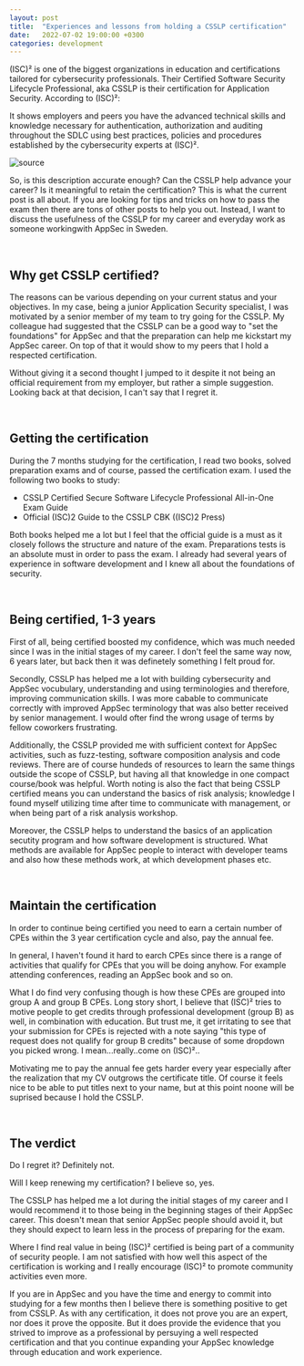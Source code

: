 ```yaml
---
layout: post
title:  "Experiences and lessons from holding a CSSLP certification"
date:   2022-07-02 19:00:00 +0300
categories: development
---
```



(ISC)² is one of the biggest organizations in education and certifications tailored for cybersecurity professionals. Their Certified Software Security Lifecycle Professional, aka CSSLP is their certification for Application Security. According to (ISC)²:

It shows employers and peers you have the advanced technical skills and knowledge necessary for authentication, authorization and auditing throughout the SDLC using best practices, policies and procedures established by the cybersecurity experts at (ISC)².

![source](https://www.isc2.org/Certifications/CSSLP)

So, is this description accurate enough? Can the CSSLP help advance your career? Is it meaningful to retain the certification? This is what the current post is all about. If you are looking for tips and tricks on how to pass the exam then there are tons of other posts to help you out. Instead, I want to discuss the usefulness of the CSSLP for my career and everyday work as someone workingwith AppSec in Sweden.

<br>

## Why get CSSLP certified?

The reasons can be various depending on your current status and your objectives. In my case, being a junior Application Security specialist, I was motivated by a senior member of my team to try going for the CSSLP. My colleague had suggested that the CSSLP can be a good way to "set the foundations" for AppSec and that the preparation can help me kickstart my AppSec career. On top of that it would show to my peers that I hold a respected certification.

Without giving it a second thought I jumped to it despite it not being an official requirement from my employer, but rather a simple suggestion. Looking back at that decision, I can't say that I regret it.

<br>

## Getting the certification

During the 7 months studying for the certification, I read two books, solved preparation exams and of course, passed the certification exam. I used the following two books to study:

- CSSLP Certified Secure Software Lifecycle Professional All-in-One Exam Guide
- Official (ISC)2 Guide to the CSSLP CBK ((ISC)2 Press)

Both books helped me a lot but I feel that the official guide is a must as it closely follows the structure and nature of the exam. Preparations tests is an absolute must in order to pass the exam. I already had several years of experience in software development and I knew all about the foundations of security.

<br>

## Being certified, 1-3 years

First of all, being certified boosted my confidence, which was much needed since I was in the initial stages of my career. I don't feel the same way now, 6 years later, but back then it was definetely something I felt proud for.

Secondly, CSSLP has helped me a lot with building cybersecurity and AppSec  vocubulary, understanding and using terminologies and therefore, improving communication skills. I was more cabable to communicate correctly with improved AppSec terminology that was also better received by senior management. I would ofter find the wrong usage of terms by fellow coworkers frustrating.

Additionally, the CSSLP provided me with sufficient context for AppSec activities, such as fuzz-testing, software composition analysis and code reviews. There are of course hundeds of resources to learn the same things outside the scope of CSSLP, but having all that knowledge in one compact course/book was helpful. Worth noting is also the fact that being CSSLP certified means you can understand the basics of risk analysis; knowledge I found myself utilizing time after time to communicate with management, or when being part of a risk analysis workshop.

Moreover, the CSSLP helps to understand the basics of an application secutity program and how software development is structured. What methods are available for AppSec people to interact with developer teams and also how these methods work, at which development phases etc.

<br>

## Maintain the certification

In order to continue being certified you need to earn a certain number of CPEs within the 3 year certification cycle and also, pay the annual fee.

In general, I haven't found it hard to earch CPEs since there is a range of activities that qualify for CPEs that you will be doing anyhow. For example attending conferences, reading an AppSec book and so on.

What I do find very confusing though is how these CPEs are grouped into group A and group B CPEs. Long story short, I believe that (ISC)² tries to motive people to get credits through professional development (group B) as well, in combination with education. But trust me, it get irritating to see that your submission for CPEs is rejected with a note saying "this type of request does not qualify for group B credits" because of some dropdown you picked wrong. I mean...really..come on (ISC)²..

Motivating me to pay the annual fee gets harder every year especially after the realization that my CV outgrows the certificate title. Of course it feels nice to be able to put titles next to your name, but at this point noone will be suprised because I hold the CSSLP.

<br>

## The verdict

Do I regret it? Definitely not.

Will I keep renewing my certification? I believe so, yes.

The CSSLP has helped me a lot during the initial stages of my career and I would recommend it to those being in the beginning stages of their AppSec career.  This doesn't mean that senior AppSec people should avoid it, but they should expect to learn less in the process of preparing for the exam.

Where I find real value in being (ISC)² certified is being part of a community of security people. I am not satisfied with how well this aspect of the certification is working and I really encourage (ISC)² to promote community activities even more.

If you are in AppSec and you have the time and energy to commit into studying for a few months then I believe there is something positive to get from CSSLP. As with any certification, it does not prove you are an expert, nor does it prove the opposite. But it does provide the evidence that you strived to improve as a professional by persuying a well respected certification and that you continue expanding your AppSec knowledge through education and work experience.
